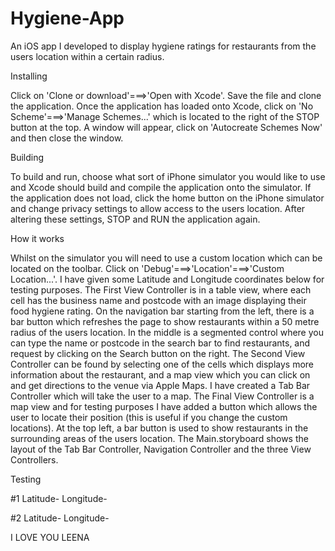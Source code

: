 # Hygiene-App
An iOS app I developed to display hygiene ratings for restaurants from the users location within a certain radius.

Installing

Click on 'Clone or download'===>'Open with Xcode'. Save the file and clone the application.
Once the application has loaded onto Xcode, click on 'No Scheme'===>'Manage Schemes...' which is located to the right of the STOP button at the top.
A window will appear, click on 'Autocreate Schemes Now' and then close the window.

Building

To build and run, choose what sort of iPhone simulator you would like to use and Xcode should build and compile the application onto the simulator.
If the application does not load, click the home button on the iPhone simulator and change privacy settings to allow access to the users location. After altering these settings, STOP and RUN the application again.

How it works

Whilst on the simulator you will need to use a custom location which can be located on the toolbar. Click on 'Debug'===>'Location'===>'Custom Location...'. I have given some Latitude and Longitude coordinates below for testing purposes.
The First View Controller is in a table view, where each cell has the business name and postcode with an image displaying their food hygiene rating. On the navigation bar starting from the left, there is a bar button which refreshes the page to show restaurants within a 50 metre radius of the users location. In the middle is a segmented control where you can type the name or postcode in the search bar to find restaurants, and request by clicking on the Search button on the right.
The Second View Controller can be found by selecting one of the cells which displays more information about the restaurant, and a map view which you can click on and get directions to the venue via Apple Maps.
I have created a Tab Bar Controller which will take the user to a map.
The Final View Controller is a map view and for testing purposes I have added a button which allows the user to locate their position (this is useful if you change the custom locations). At the top left, a bar button is used to show restaurants in the surrounding areas of the users location.
The Main.storyboard shows the layout of the Tab Bar Controller, Navigation Controller and the three View Controllers.

Testing

#1
Latitude-
Longitude-

#2
Latitude-
Longitude-

I LOVE YOU LEENA
